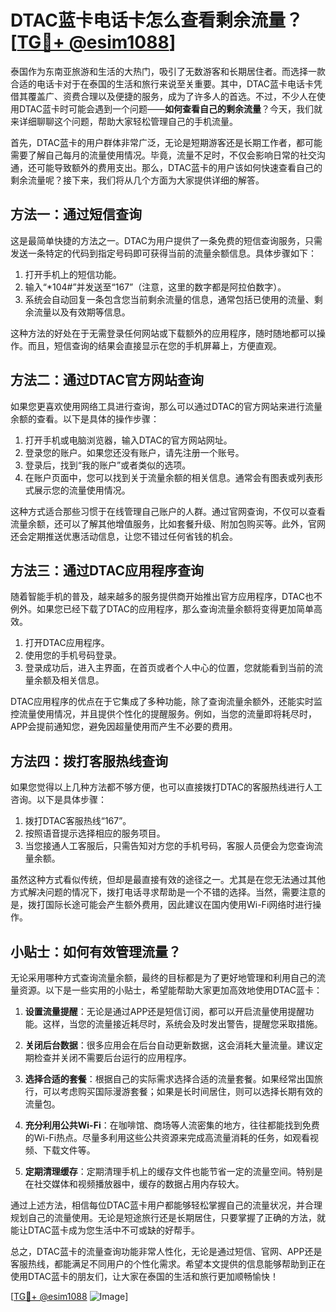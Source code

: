 # DTAC蓝卡电话卡怎么查看剩余流量？[[TG💪+ @esim1088](https://t.me/s/esim1088)]

泰国作为东南亚旅游和生活的大热门，吸引了无数游客和长期居住者。而选择一款合适的电话卡对于在泰国的生活和旅行来说至关重要。其中，DTAC蓝卡电话卡凭借其覆盖广、资费合理以及便捷的服务，成为了许多人的首选。不过，不少人在使用DTAC蓝卡时可能会遇到一个问题——**如何查看自己的剩余流量**？今天，我们就来详细聊聊这个问题，帮助大家轻松管理自己的手机流量。

首先，DTAC蓝卡的用户群体非常广泛，无论是短期游客还是长期工作者，都可能需要了解自己每月的流量使用情况。毕竟，流量不足时，不仅会影响日常的社交沟通，还可能导致额外的费用支出。那么，DTAC蓝卡的用户该如何快速查看自己的剩余流量呢？接下来，我们将从几个方面为大家提供详细的解答。

## 方法一：通过短信查询

这是最简单快捷的方法之一。DTAC为用户提供了一条免费的短信查询服务，只需发送一条特定的代码到指定号码即可获得当前的流量余额信息。具体步骤如下：

1. 打开手机上的短信功能。
2. 输入“*104#”并发送至“167”（注意，这里的数字都是阿拉伯数字）。
3. 系统会自动回复一条包含您当前剩余流量的信息，通常包括已使用的流量、剩余流量以及有效期等信息。

这种方法的好处在于无需登录任何网站或下载额外的应用程序，随时随地都可以操作。而且，短信查询的结果会直接显示在您的手机屏幕上，方便直观。

## 方法二：通过DTAC官方网站查询

如果您更喜欢使用网络工具进行查询，那么可以通过DTAC的官方网站来进行流量余额的查看。以下是具体的操作步骤：

1. 打开手机或电脑浏览器，输入DTAC的官方网站网址。
2. 登录您的账户。如果您还没有账户，请先注册一个账号。
3. 登录后，找到“我的账户”或者类似的选项。
4. 在账户页面中，您可以找到关于流量余额的相关信息。通常会有图表或列表形式展示您的流量使用情况。

这种方式适合那些习惯于在线管理自己账户的人群。通过官网查询，不仅可以查看流量余额，还可以了解其他增值服务，比如套餐升级、附加包购买等。此外，官网还会定期推送优惠活动信息，让您不错过任何省钱的机会。

## 方法三：通过DTAC应用程序查询

随着智能手机的普及，越来越多的服务提供商开始推出官方应用程序，DTAC也不例外。如果您已经下载了DTAC的应用程序，那么查询流量余额将变得更加简单高效。

1. 打开DTAC应用程序。
2. 使用您的手机号码登录。
3. 登录成功后，进入主界面，在首页或者个人中心的位置，您就能看到当前的流量余额及相关信息。

DTAC应用程序的优点在于它集成了多种功能，除了查询流量余额外，还能实时监控流量使用情况，并且提供个性化的提醒服务。例如，当您的流量即将耗尽时，APP会提前通知您，避免因超量使用而产生不必要的费用。

## 方法四：拨打客服热线查询

如果您觉得以上几种方法都不够方便，也可以直接拨打DTAC的客服热线进行人工咨询。以下是具体步骤：

1. 拨打DTAC客服热线“167”。
2. 按照语音提示选择相应的服务项目。
3. 当您接通人工客服后，只需告知对方您的手机号码，客服人员便会为您查询流量余额。

虽然这种方式看似传统，但却是最直接有效的途径之一。尤其是在您无法通过其他方式解决问题的情况下，拨打电话寻求帮助是一个不错的选择。当然，需要注意的是，拨打国际长途可能会产生额外费用，因此建议在国内使用Wi-Fi网络时进行操作。

## 小贴士：如何有效管理流量？

无论采用哪种方式查询流量余额，最终的目标都是为了更好地管理和利用自己的流量资源。以下是一些实用的小贴士，希望能帮助大家更加高效地使用DTAC蓝卡：

1. **设置流量提醒**：无论是通过APP还是短信订阅，都可以开启流量使用提醒功能。这样，当您的流量接近耗尽时，系统会及时发出警告，提醒您采取措施。
   
2. **关闭后台数据**：很多应用会在后台自动更新数据，这会消耗大量流量。建议定期检查并关闭不需要后台运行的应用程序。

3. **选择合适的套餐**：根据自己的实际需求选择合适的流量套餐。如果经常出国旅行，可以考虑购买国际漫游套餐；如果是长时间居住，则可以选择长期有效的流量包。

4. **充分利用公共Wi-Fi**：在咖啡馆、商场等人流密集的地方，往往都能找到免费的Wi-Fi热点。尽量多利用这些公共资源来完成高流量消耗的任务，如观看视频、下载文件等。

5. **定期清理缓存**：定期清理手机上的缓存文件也能节省一定的流量空间。特别是在社交媒体和视频播放器中，缓存的数据占用内存较大。

通过上述方法，相信每位DTAC蓝卡用户都能够轻松掌握自己的流量状况，并合理规划自己的流量使用。无论是短途旅行还是长期居住，只要掌握了正确的方法，就能让DTAC蓝卡成为您生活中不可或缺的好帮手。

总之，DTAC蓝卡的流量查询功能非常人性化，无论是通过短信、官网、APP还是客服热线，都能满足不同用户的个性化需求。希望本文提供的信息能够帮助到正在使用DTAC蓝卡的朋友们，让大家在泰国的生活和旅行更加顺畅愉快！

[[TG💪+ @esim1088](https://t.me/s/esim1088) ![Image](https://i.postimg.cc/4NQfJmqS/Snipaste-2025-05-13-00-14-12.png)]
